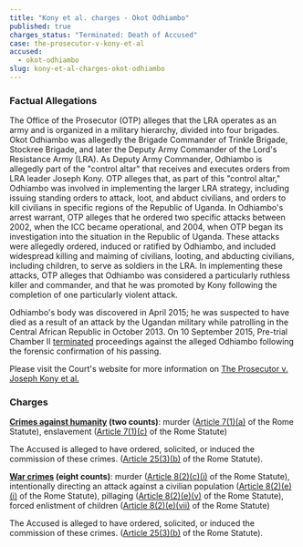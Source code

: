 ```yaml
---
title: "Kony et al. charges - Okot Odhiambo"
published: true
charges_status: "Terminated: Death of Accused"
case: the-prosecutor-v-kony-et-al
accused:
  - okot-odhiambo
slug: kony-et-al-charges-okot-odhiambo
---
```


### Factual Allegations

The Office of the Prosecutor (OTP) alleges that the LRA operates as an army and is organized in a military hierarchy, divided into four brigades. Okot Odhiambo was allegedly the Brigade Commander of Trinkle Brigade, Stockree Brigade, and later the Deputy Army Commander of the Lord's Resistance Army (LRA). As Deputy Army Commander, Odhiambo is allegedly part of the "control altar" that receives and executes orders from LRA leader Joseph Kony. OTP alleges that, as part of this "control altar," Odhiambo was involved in implementing the larger LRA strategy, including issuing standing orders to attack, loot, and abduct civilians, and orders to kill civilians in specific regions of the Republic of Uganda. In Odhiambo's arrest warrant, OTP alleges that he ordered two specific attacks between 2002, when the ICC became operational, and 2004, when OTP began its investigation into the situation in the Republic of Uganda. These attacks were allegedly ordered, induced or ratified by Odhiambo, and included widespread killing and maiming of civilians, looting, and abducting civilians, including children, to serve as soldiers in the LRA. In implementing these attacks, OTP alleges that Odhiambo was considered a particularly ruthless killer and commander, and that he was promoted by Kony following the completion of one particularly violent attack.

Odhiambo's body was discovered in April 2015; he was suspected to have died as a result of an attack by the Ugandan military while patrolling in the Central African Republic in October 2013. On 10 September 2015, Pre-trial Chamber II [terminated](https://www.icc-cpi.int/en_menus/icc/situations%20and%20cases/situations/situation%20icc%200204/related%20cases/icc%200204%200105/court%20records/chambers/pre%20trial%20chamber%20ii/Pages/431.aspx) proceedings against the alleged Odhiambo following the forensic confirmation of his passing.

Please visit the Court's website for more information on [The Prosecutor v. Joseph Kony et al.](http://www.icc-cpi.int/en_menus/icc/situations%20and%20cases/situations/situation%20icc%200204/related%20cases/icc%200204%200105/Pages/uganda.aspx)

### Charges

**[Crimes against humanity](http://www.casematrixnetwork.org/case-m/klamberg-commentary/rome-statute/#c1171) (two counts)**: murder ([Article 7(1)(a)](http://www.casematrixnetwork.org/cmn-knowledge-hub/klamberg-commentary/elements-of-crime/#c2286) of the Rome Statute), enslavement ([Article 7(1)(c)](http://www.casematrixnetwork.org/cmn-knowledge-hub/klamberg-commentary/elements-of-crime/#c2288) of the Rome Statute)

The Accused is alleged to have ordered, solicited, or induced the commission of these crimes. ([Article 25(3)(b)](http://www.casematrixnetwork.org/case-m/klamberg-commentary/rome-statute/#c1198) of the Rome Statute).

**[War crimes](http://www.casematrixnetwork.org/case-m/klamberg-commentary/rome-statute/#c1172) (eight counts)**: murder ([Article 8(2)(c)(i)](http://www.casematrixnetwork.org/cmn-knowledge-hub/klamberg-commentary/elements-of-crime/#c2359) of the Rome Statute), intentionally directing an attack against a civilian population ([Article 8(2)(e)(i)](http://www.casematrixnetwork.org/cmn-knowledge-hub/klamberg-commentary/elements-of-crime/#c2367) of the Rome Statute), pillaging ([Article 8(2)(e)(v)](http://www.casematrixnetwork.org/cmn-knowledge-hub/klamberg-commentary/elements-of-crime/#c2371) of the Rome Statute), forced enlistment of children ([Article 8(2)(e)(vii)](http://www.casematrixnetwork.org/cmn-knowledge-hub/klamberg-commentary/elements-of-crime/#c2378) of the Rome Statute)

The Accused is alleged to have ordered, solicited, or induced the commission of these crimes. ([Article 25(3)(b)](http://www.casematrixnetwork.org/case-m/klamberg-commentary/rome-statute/#c1198) of the Rome Statute).

